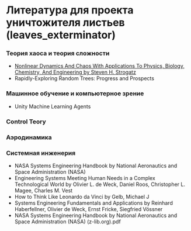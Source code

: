 # Литература для проекта уничтожителя листьев (leaves_exterminator)

### Теория хаоса и теория сложности 
[chaos_teory1]: http://url_to_book
* [Nonlinear Dynamics And Chaos With Applications To Physics, Biology, Chemistry, And Engineering by Steven H. Strogatz][chaos_teory1]
* Rapidly-Exploring Random Trees: Progress and Prospects

### Машинное обучение и компьютерное зрение
* Unity Machine Learning Agents

### Control Teory

### Аэродинамика

### Системная инженерия
* NASA Systems Engineering Handbook by National Aeronautics and Space Administration (NASA)
* Engineering Systems Meeting Human Needs in a Complex Technological World by Olivier L. de Weck, Daniel Roos, Christopher L. Magee, Charles M. Vest
* How to Think Like Leonardo da Vinci by Gelb, Michael J
* Systems Engineering Fundamentals and Applications by Reinhard Haberfellner, Olivier de Weck, Ernst Fricke, Siegfried Vössner
* NASA Systems Engineering Handbook by National Aeronautics and Space Administration (NASA) (z-lib.org).pdf
